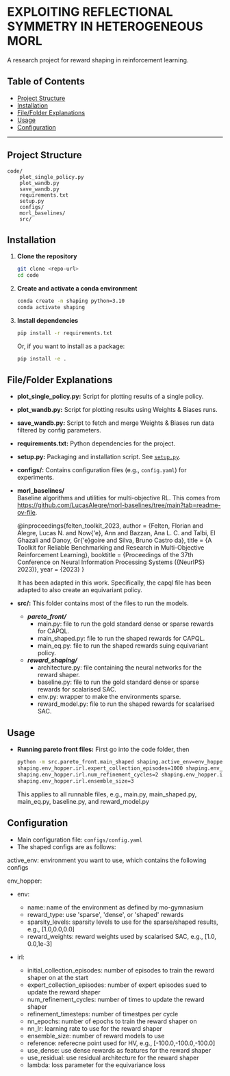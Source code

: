 # EXPLOITING REFLECTIONAL SYMMETRY IN HETEROGENEOUS MORL

A research project for reward shaping in reinforcement learning.

## Table of Contents

- [Project Structure](#project-structure)
- [Installation](#installation)
- [File/Folder Explanations](#filefolder-explanations)
- [Usage](#usage)
- [Configuration](#configuration)


---

## Project Structure

```
code/
    plot_single_policy.py
    plot_wandb.py
    save_wandb.py
    requirements.txt
    setup.py
    configs/
    morl_baselines/
    src/

```

## Installation

1. **Clone the repository**  
   ```sh
   git clone <repo-url>
   cd code
   ```

2. **Create and activate a conda environment**  
   ```sh
   conda create -n shaping python=3.10
   conda activate shaping
   ```

3. **Install dependencies**  
   ```sh
   pip install -r requirements.txt
   ```
   Or, if you want to install as a package:
   ```sh
   pip install -e .
   ```

## File/Folder Explanations

- **plot_single_policy.py:** Script for plotting results of a single policy.

- **plot_wandb.py:** Script for plotting results using Weights & Biases runs.

- **save_wandb.py:** Script to fetch and merge Weights & Biases run data filtered by config parameters.

- **requirements.txt:** Python dependencies for the project.

- **setup.py:** Packaging and installation script. See [`setup.py`](setup.py).

- **configs/:** Contains configuration files (e.g., `config.yaml`) for experiments.

- **morl_baselines/**  
  Baseline algorithms and utilities for multi-objective RL. This comes from https://github.com/LucasAlegre/morl-baselines/tree/main?tab=readme-ov-file.

  @inproceedings{felten_toolkit_2023,
	author = {Felten, Florian and Alegre, Lucas N. and Now{\'e}, Ann and Bazzan, Ana L. C. and Talbi, El Ghazali and Danoy, Gr{\'e}goire and Silva, Bruno Castro da},
	title = {A Toolkit for Reliable Benchmarking and Research in Multi-Objective Reinforcement Learning},
	booktitle = {Proceedings of the 37th Conference on Neural Information Processing Systems ({NeurIPS} 2023)},
	year = {2023}
  }

  It has been adapted in this work. Specifically, the capql file has been adapted to also create an equivariant policy.

- **src/:** This folder contains most of the files to run the models.
  - ***pareto_front/***
    - main.py: file to run the gold standard dense or sparse rewards for CAPQL.
    - main_shaped.py: file to run the shaped rewards for CAPQL.
    - main_eq.py: file to run the shaped rewards suing equivariant policy.
  - ***reward_shaping/***
    - architecture.py: file containing the neural networks for the reward shaper.
    - baseline.py: file to run the gold standard dense or sparse rewards for scalarised SAC.
    - env.py: wrapper to make the environments sparse.
    - reward_model.py: file to run the shaped rewards for scalarised SAC.

## Usage

- **Running pareto front files:**
  First go into the code folder, then
  ```sh
  python -m src.pareto_front.main_shaped shaping.active_env=env_hopper shaping.env_hopper.env.reward_type=shaped \ shaping.env_hopper.seed=0 shaping.env_hopper.irl.initial_collection_episodes=1000 \
  shaping.env_hopper.irl.expert_collection_episodes=1000 shaping.env_hopper.log_dir=last \
  shaping.env_hopper.irl.num_refinement_cycles=2 shaping.env_hopper.irl.refinement_timesteps=100000 \
  shaping.env_hopper.irl.ensemble_size=3
  ```
  This applies to all runnable files, e.g., main.py, main_shaped.py, main_eq.py, baseline.py, and reward_model.py
## Configuration

- Main configuration file: `configs/config.yaml`
- The shaped configs are as follows:

active_env: environment you want to use, which contains the following configs

env_hopper:
  - env:
    - name: name of the environment as defined by mo-gymnasium
    - reward_type: use 'sparse', 'dense', or 'shaped' rewards
    - sparsity_levels: sparsity levels to use for the sparse/shaped results, e.g., [1.0,0.0,0.0]
    - reward_weights: reward weights used by scalarised SAC, e.g., [1.0, 0.0,1e-3]

  - irl:
    - initial_collection_episodes: number of episodes to train the reward shaper on at the start 
    - expert_collection_episodes: number of expert episodes sued to update the reward shaper   
    - num_refinement_cycles: number of times to update the reward shaper          
    - refinement_timesteps: number of timestpes per cycle      
    - nn_epochs: number of epochs to train the reward shaper on                     
    - nn_lr: learning rate to use for the reward shaper
    - ensemble_size: number of reward models to use
    - reference: referecne point used for HV, e.g., [-100.0,-100.0,-100.0]
    - use_dense: use dense rewards as features for the reward shaper
    - use_residual: use residual architecture for the reward shaper
    - lambda: loss parameter for the equivariance loss

